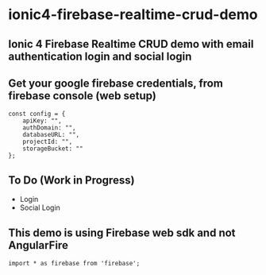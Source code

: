 # ionic4-firebase-realtime-crud-demo
## Ionic 4 Firebase Realtime CRUD demo with email authentication login and social login

## Get your google firebase credentials, from firebase console (web setup)
```
const config = {
    apiKey: "",
    authDomain: "",
    databaseURL: "",
    projectId: "",
    storageBucket: ""
};
```
## To Do (Work in Progress)
- Login
- Social Login

## This demo is using Firebase web sdk and not AngularFire
```
import * as firebase from 'firebase';
```
